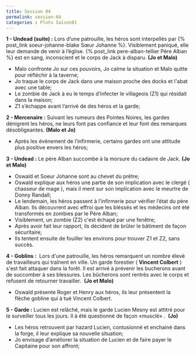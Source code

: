 ```yaml
---
title: Session 04
permalink: session-04
categories : Plots Saison01
---
```


**1 - Undead (suite) :** Lors d’une patrouille, les héros sont interpellés par {% post_link soeur-johanne-blake Sœur Johanne %}. Visiblement paniqué, elle leur demande de venir à l’église. {% post_link pere-alban-tellier Père Alban %} est en sang, inconscient et le corps de Jack à disparu. **(Jo et Malo)**
- Malo confronte Jo sur ces pouvoirs, Jo calme la situation et Malo quitte pour réfléchir à la taverne;
- Jo traque le corps de Jack dans une maison proche des docks et l'abat avec une table;
- Le zombie de Jack à eu le temps d’infecter le villageois (Z1) qui résidait dans la maison;
- Z1 s’échappe avant l’arrivé de des héros et la garde;

**2 - Mercenaire :** Suivant les rumeurs des Pointes Noires, les gardes dénigrent les héros, ne leurs font pas confiance et leur font des remarques désobligeantes. **(Malo et Jo)**
- Après les événement de l’infirmerie, certains gardes ont une attitude plus positive envers les héros;

**3 - Undead :** Le père Alban succombe à la morsure du cadavre de Jack. **(Jo et Malo)**
- Oswald et Soeur Johanne sont au chevet du prêtre;
- Oswald explique aux héros une partie de son implication avec le clergé ( chasseur de mage ), mais il ment sur son implication avec le meurtre de Donny Randall;
- Le lendemain, les héros passent à l’infirmerie pour vérifier l’état du père Alban. Ils découvrent avec effroi que les bléssés et les médecins ont été transformés en zombies par le Père Alban;
- Visiblement, un zombie (Z2) c'est échapé par une fenêtre;
- Après avoir fait leur rapport, ils décident de brûler le bâtiment de façon sécuritaire;
- Ils tentent ensuite de fouiller les environs pour trouver Z1 et Z2, sans succès.

**4 - Goblins :**  Lors d'une patrouille, les héros remarquent un nombre élevé de travailleurs qui traînent en ville. Un garde forestier ( **Vincent Colbert** ) s'est fait attaquer dans la forêt. Il est arrivé à prévenir les bucherons avant de succomber à ses blessures. Les bûcherons sont rentrés avec le corps et refusent de retourner travailler.  **(Jo et Malo)**
- Oswald présente Roger et Henry aux héros, ils leur présentent la flèche gobline qui à tué Vincent Colbert.

**5 - Garde :** Lucien est relâché, mais le garde Lucien Mesny est attitré pour le surveiller tous les jours. Il à été questionné de façon «musclé» .  **(Jo)**
- Les héros retrouvent par hazard Lucien, contusionné et enchainé dans la forge, il leur explique sa nouvelle situation;
- Jo envisage d’améliorer la situation de Lucien et de faire payer le Capitaine pour son affront;
